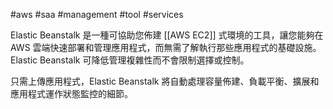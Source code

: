 #aws #saa #management #tool #services 

Elastic Beanstalk 是一種可協助您佈建 [[AWS EC2]] 式環境的工具，讓您能夠在 AWS 雲端快速部署和管理應用程式，而無需了解執行那些應用程式的基礎設施。Elastic Beanstalk 可降低管理複雜性而不會限制選擇或控制。

只需上傳應用程式，Elastic Beanstalk 將自動處理容量佈建、負載平衡、擴展和應用程式運作狀態監控的細節。
